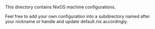 This directory contains NixOS machine configurations.

Feel free to add your own configuration into a subdirectory named after your
nickname or handle and update default.nix accordingly.
